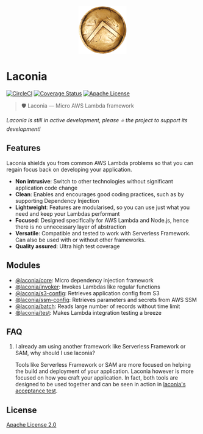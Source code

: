 <p align="center">
  <img alt="Laconia" src="docs/shield.png">
</p>

# Laconia

[![CircleCI](https://circleci.com/gh/ceilfors/laconia/tree/master.svg?style=shield)](https://circleci.com/gh/ceilfors/laconia/tree/master)
[![Coverage Status](https://coveralls.io/repos/github/ceilfors/laconia/badge.svg?branch=master)](https://coveralls.io/github/ceilfors/laconia?branch=master)
[![Apache License](https://img.shields.io/badge/license-Apache-blue.svg)](LICENSE)

> 🛡️ Laconia — Micro AWS Lambda framework

_Laconia is still in active development, please ⭐ the project to support its development!_

## Features

Laconia shields you from common AWS Lambda problems so that you can regain focus back
on developing your application.

* **Non intrusive**: Switch to other technologies without significant application code change
* **Clean**: Enables and encourages good coding practices, such as by supporting Dependency Injection
* **Lightweight**: Features are modularised, so you can use just what you need and keep your Lambdas performant
* **Focused**: Designed specifically for AWS Lambda and Node.js, hence there is no unnecessary layer of abstraction
* **Versatile**: Compatible and tested to work with Serverless Framework. Can also be used with or without other frameworks.
* **Quality assured**: Ultra high test coverage

## Modules

* [@laconia/core](packages/laconia-core/README.md): Micro dependency injection framework
* [@laconia/invoker](packages/laconia-invoker/README.md): Invokes Lambdas like regular functions
* [@laconia/s3-config](packages/laconia-s3-config/README.md): Retrieves application config from S3
* [@laconia/ssm-config](packages/laconia-ssm-config/README.md): Retrieves parameters and secrets from AWS SSM
* [@laconia/batch](packages/laconia-batch/README.md): Reads large number of records without time limit
* [@laconia/test](packages/laconia-test/README.md): Makes Lambda integration testing a breeze

## FAQ

1.  I already am using another framework like Serverless Framework or SAM, why should I use laconia?

    Tools like Serverless Framework or SAM are more focused on helping the
    build and deployment of your application. Laconia however is more focused on
    how you craft your application. In fact, both tools are designed to be used together and
    can be seen in action in [laconia's acceptance test](packages/laconia-acceptance-test).

## License

[Apache License 2.0](LICENSE)
